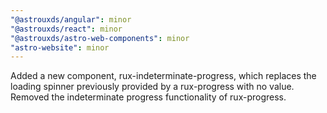 ```yaml
---
"@astrouxds/angular": minor
"@astrouxds/react": minor
"@astrouxds/astro-web-components": minor
"astro-website": minor
---
```


Added a new component, rux-indeterminate-progress, which replaces the loading spinner previously provided by a rux-progress with no value. Removed the indeterminate progress functionality of rux-progress.
